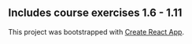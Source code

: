 ## Includes course exercises 1.6 - 1.11

This project was bootstrapped with [Create React App](https://github.com/facebook/create-react-app).

